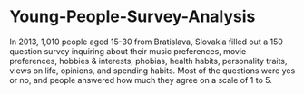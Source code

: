 # Young-People-Survey-Analysis
In 2013, 1,010 people aged 15-30 from Bratislava, Slovakia filled out a 150 question survey inquiring about their music preferences, movie preferences, hobbies &amp; interests, phobias, health habits, personality traits, views on life, opinions, and spending habits. Most of the questions were yes or no, and people answered how much they agree on a scale of 1 to 5.
